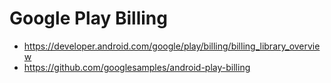 # Google Play Billing

* https://developer.android.com/google/play/billing/billing_library_overview
* https://github.com/googlesamples/android-play-billing
